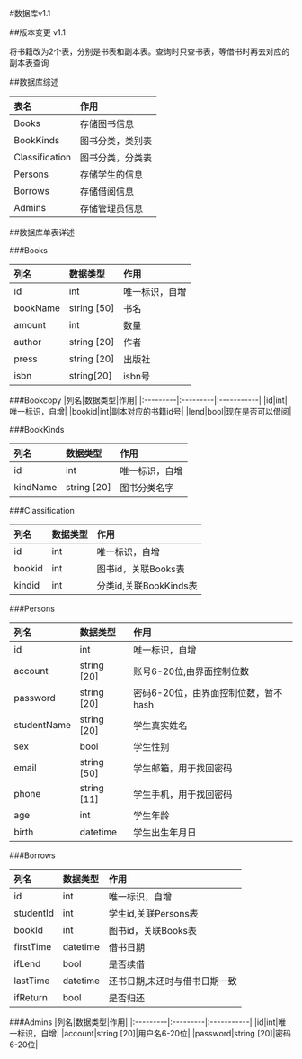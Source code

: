 #数据库v1.1

##版本变更
v1.1

将书籍改为2个表，分别是书表和副本表。查询时只查书表，等借书时再去对应的副本表查询

##数据库综述

|表名|作用|
|:-----|:-------|
|Books|存储图书信息|
|BookKinds|图书分类，类别表|
|Classification|图书分类，分类表|
|Persons|存储学生的信息|
|Borrows|存储借阅信息|
|Admins|存储管理员信息|


##数据库单表详述

###Books

|列名|数据类型|作用|
|:---------|:---------|:-----------|
|id|int|唯一标识，自增|
|bookName|string [50]|书名|
|amount|int|数量|
|author|string [20]|作者|
|press|string [20]|出版社|
|isbn|string[20]|isbn号|

###Bookcopy
|列名|数据类型|作用|
|:---------|:---------|:-----------|
|id|int|唯一标识，自增|
|bookid|int|副本对应的书籍id号|
|lend|bool|现在是否可以借阅|

###BookKinds

|列名|数据类型|作用|
|:---------|:---------|:-----------|
|id|int|唯一标识，自增|
|kindName|string [20]|图书分类名字|

###Classification

|列名|数据类型|作用|
|:---------|:---------|:-----------|
|id|int|唯一标识，自增|
|bookid|int|图书id，关联Books表|
|kindid|int|分类id,关联BookKinds表|

###Persons

|列名|数据类型|作用|
|:---------|:---------|:-----------|
|id|int|唯一标识，自增|
|account|string [20]|账号6-20位,由界面控制位数|
|password|string [20]|密码6-20位，由界面控制位数，暂不hash|
|studentName|string [20]|学生真实姓名|
|sex|bool|学生性别|
|email|string [50]|学生邮箱，用于找回密码|
|phone|string [11]|学生手机，用于找回密码|
|age|int|学生年龄|
|birth|datetime|学生出生年月日|

###Borrows

|列名|数据类型|作用|
|:---------|:---------|:-----------|
|id|int|唯一标识，自增|
|studentId|int|学生id,关联Persons表|
|bookId|int|图书id，关联Books表|
|firstTime|datetime|借书日期|
|ifLend|bool|是否续借|
|lastTime|datetime|还书日期,未还时与借书日期一致|
|ifReturn|bool|是否归还|

###Admins
|列名|数据类型|作用|
|:---------|:---------|:-----------|
|id|int|唯一标识，自增|
|account|string [20]|用户名6-20位|
|password|string [20]|密码6-20位|